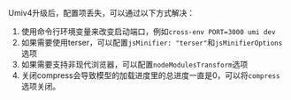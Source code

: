 Umiv4升级后，配置项丢失，可以通过以下方式解决：

1. 使用命令行环境变量来改变启动端口，例如`cross-env PORT=3000 umi dev`
2. 如果需要使用terser，可以配置`jsMinifier: "terser"`和`jsMinifierOptions`选项
3. 如果需要支持非现代浏览器，可以配置`nodeModulesTransform`选项
4. 关闭compress会导致模型的加载进度里的总进度一直是0，可以将`compress`选项关闭。
